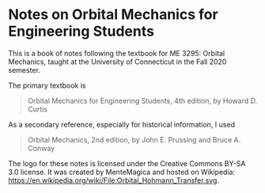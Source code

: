 Notes on Orbital Mechanics for Engineering Students
===================================================

This is a book of notes following the textbook for ME 3295: Orbital Mechanics, taught at the University of Connecticut in the Fall 2020 semester.

The primary textbook is

> Orbital Mechanics for Engineering Students, 4th edition, by Howard D. Curtis

As a secondary reference, especially for historical information, I used

> Orbital Mechanics, 2nd edition, by John E. Prussing and Bruce A. Conway

The logo for these notes is licensed under the Creative Commons BY-SA 3.0 license. It was created by MenteMagica and hosted on Wikipedia: <https://en.wikipedia.org/wiki/File:Orbital_Hohmann_Transfer.svg>.
